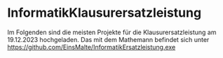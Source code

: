 # InformatikKlausurersatzleistung
Im Folgenden sind die meisten Projekte für die Klausurersatzleistung am 19.12.2023 hochgeladen.
Das mit dem Mathemann befindet sich unter https://github.com/EinsMalte/InformatikErsatzleistung.exe
